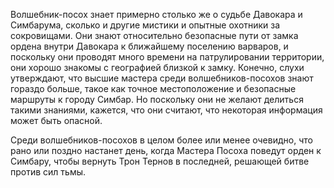 Волшебник-посох знает примерно столько же о судьбе Давокара и Симбарума, сколько и другие мистики и опытные охотники за сокровищами. Они знают относительно безопасные пути от замка ордена внутри Давокара к ближайшему поселению варваров, и поскольку они проводят много времени на патрулировании территории, они хорошо знакомы с географией близкой к замку. Конечно, слухи утверждают, что высшие мастера среди волшебников-посохов знают гораздо больше, такое как точное местоположение и безопасные маршруты к городу Симбар. Но поскольку они не желают делиться такими знаниями, кажется, что они считают, что некоторая информация может быть опасной. 

Среди волшебников-посохов в целом более или менее очевидно, что рано или поздно настанет день, когда Мастера Посоха поведут орден к Симбару, чтобы вернуть Трон Тернов в последней, решающей битве против сил тьмы. 